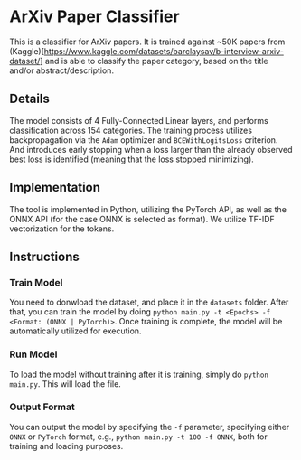 # ArXiv Paper Classifier

This is a classifier for ArXiv papers. It is trained against ~50K papers from (Kaggle)[https://www.kaggle.com/datasets/barclaysav/b-interview-arxiv-dataset/] and is able to classify the paper category, based on the title and/or abstract/description.

## Details
The model consists of 4 Fully-Connected Linear layers, and performs classification across 154 categories. The training process utilizes backpropagation via the `Adam` optimizer and `BCEWithLogitsLoss` criterion. And introduces early stopping when a loss larger than the already observed best loss is identified (meaning that the loss stopped minimizing).

## Implementation
The tool is implemented in Python, utilizing the PyTorch API, as well as the ONNX API (for the case ONNX is selected as format). We utilize TF-IDF vectorization for the tokens.

## Instructions

### Train Model
You need to donwload the dataset, and place it in the `datasets` folder.
After that, you can train the model by doing `python main.py -t <Epochs> -f <Format: (ONNX | PyTorch)>`. Once training is complete, the model will be automatically utilized for execution.

### Run Model
To load the model without training after it is training, simply do `python main.py`.
This will load the file.

### Output Format
You can output the model by specifying the `-f` parameter, specifying either `ONNX` or `PyTorch` format, e.g., `python main.py -t 100 -f ONNX`, both for training and loading purposes.